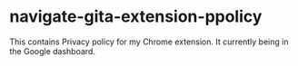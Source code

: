 # navigate-gita-extension-ppolicy

This contains Privacy policy for my Chrome extension. It currently being in the Google dashboard.
